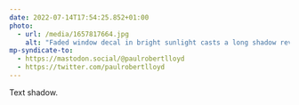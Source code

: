 ```yaml
---
date: 2022-07-14T17:54:25.852+01:00
photo:
  - url: /media/1657817664.jpg
    alt: "Faded window decal in bright sunlight casts a long shadow revealing its content: ‘OLD & MODERN POSTCARDS, BROUGHT & SOLD, TRADE & RETAIL’"
mp-syndicate-to:
  - https://mastodon.social/@paulrobertlloyd
  - https://twitter.com/paulrobertlloyd
---
```

Text shadow.
